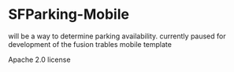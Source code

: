 SFParking-Mobile
================
will be a way to determine parking availability. currently paused for development of the fusion trables mobile template

Apache 2.0 license
